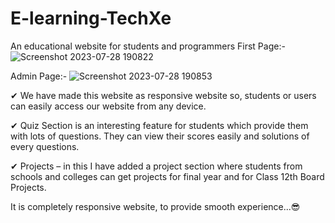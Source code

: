 # E-learning-TechXe
An educational website for students and programmers 
First Page:-
![Screenshot 2023-07-28 190822](https://github.com/kuljeet12/E-learning-TechXe/assets/77924934/5c023b72-a45c-4d6e-acc3-91045eafb69b)

Admin Page:- 
![Screenshot 2023-07-28 190853](https://github.com/kuljeet12/E-learning-TechXe/assets/77924934/7c5f401f-4f10-4aa6-8ebb-cd0f9ed23ae2)

✔ We have made this website as responsive website so, students or users can
easily access our website from any device.

✔ Quiz Section is an interesting feature for students which provide them with
lots of questions. They can view their scores easily and solutions of every questions.

✔ Projects – in this I have added a project section where students from schools and
colleges can get projects for final year and for Class 12th Board Projects.

It is completely responsive website, to provide smooth experience...😎


